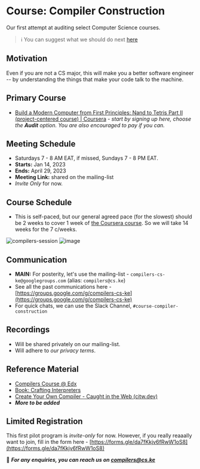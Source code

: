# Course: Compiler Construction

Our first attempt at auditing select Computer Science courses.

> ℹ️ You can suggest what we should do next [here](https://github.com/csklub/next-course-suggestions)

## Motivation

Even if you are not a CS major, this will make you a better software engineer -- by understanding the things that make your code talk to the machine.

## Primary Course

- [Build a Modern Computer from First Principles: Nand to Tetris Part II (project-centered course) | Coursera](https://www.coursera.org/learn/nand2tetris2) - _start by signing up here, choose the **Audit** option. You are also encouraged to pay if you can._


## Meeting Schedule

- Saturdays 7 - 8 AM EAT, if missed, Sundays 7 - 8 PM EAT.
- **Starts:** Jan 14, 2023
- **Ends:** April 29, 2023
- **Meeting Link:** shared on the mailing-list
- _Invite Only_ for now.

## Course Schedule

- This is self-paced, but our general agreed pace (for the slowest) should be 2 weeks to cover 1 week of [the Coursera course](https://www.coursera.org/learn/nand2tetris2). So we will take 14 weeks for the 7 c/weeks.

![compilers-session](https://user-images.githubusercontent.com/261265/212459967-f858f07d-9150-45d2-9201-dc20fad8b15b.png)
![image](https://user-images.githubusercontent.com/261265/212460076-964fd467-4450-4bc1-97f2-98822f13469f.png)


## Communication

- **MAIN:** For posterity, let's use the mailing-list - `compilers-cs-ke@googlegroups.com` (alias: `compilers@cs.ke`)
- See all the past communications here - [https://groups.google.com/g/compilers-cs-ke](https://groups.google.com/g/compilers-cs-ke)
- For quick chats, we can use the Slack Channel, `#course-compiler-construction`

## Recordings

- Will be shared privately on our mailing-list.
- Will adhere to _our privacy terms_.


## Reference Material

- [Compilers Course @ Edx](https://learning.edx.org/course/course-v1:StanfordOnline+SOE.YCSCS1+3T2020/home)
- [Book: Crafting Interpreters](https://craftinginterpreters.com/)
- [Create Your Own Compiler - Caught in the Web (citw.dev)](https://citw.dev/tutorial/create-your-own-compiler?p=1)
- _**More to be added**_

## Limited Registration

This first pilot program is _invite-only_ for now. However, if you really reaaally want to join, fill in the form here - [https://forms.gle/da7fKkjv6fRwW1oS8](https://forms.gle/da7fKkjv6fRwW1oS8)

📨 _**For any enquiries, you can reach us on compilers@cs.ke**_
